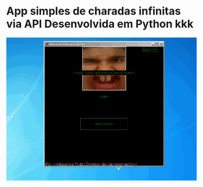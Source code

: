 # App simples de charadas infinitas via API Desenvolvida em Python kkk
![AppDemonstracao](https://github.com/Ulusamay/App-Simples-de-Charadas/blob/master/charadagif.gif)
